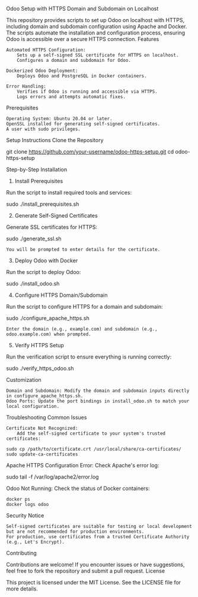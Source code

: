 Odoo Setup with HTTPS Domain and Subdomain on Localhost

This repository provides scripts to set up Odoo on localhost with HTTPS, including domain and subdomain configuration using Apache and Docker. The scripts automate the installation and configuration process, ensuring Odoo is accessible over a secure HTTPS connection.
Features

    Automated HTTPS Configuration:
        Sets up a self-signed SSL certificate for HTTPS on localhost.
        Configures a domain and subdomain for Odoo.

    Dockerized Odoo Deployment:
        Deploys Odoo and PostgreSQL in Docker containers.

    Error Handling:
        Verifies if Odoo is running and accessible via HTTPS.
        Logs errors and attempts automatic fixes.

Prerequisites

    Operating System: Ubuntu 20.04 or later.
    OpenSSL installed for generating self-signed certificates.
    A user with sudo privileges.

Setup Instructions
Clone the Repository

git clone https://github.com/your-username/odoo-https-setup.git
cd odoo-https-setup

Step-by-Step Installation
1. Install Prerequisites

Run the script to install required tools and services:

sudo ./install_prerequisites.sh

2. Generate Self-Signed Certificates

Generate SSL certificates for HTTPS:

sudo ./generate_ssl.sh

    You will be prompted to enter details for the certificate.

3. Deploy Odoo with Docker

Run the script to deploy Odoo:

sudo ./install_odoo.sh

4. Configure HTTPS Domain/Subdomain

Run the script to configure HTTPS for a domain and subdomain:

sudo ./configure_apache_https.sh

    Enter the domain (e.g., example.com) and subdomain (e.g., odoo.example.com) when prompted.

5. Verify HTTPS Setup

Run the verification script to ensure everything is running correctly:

sudo ./verify_https_odoo.sh

Customization

    Domain and Subdomain: Modify the domain and subdomain inputs directly in configure_apache_https.sh.
    Odoo Ports: Update the port bindings in install_odoo.sh to match your local configuration.

Troubleshooting
Common Issues

    Certificate Not Recognized:
        Add the self-signed certificate to your system's trusted certificates:

    sudo cp /path/to/certificate.crt /usr/local/share/ca-certificates/
    sudo update-ca-certificates

Apache HTTPS Configuration Error: Check Apache's error log:

sudo tail -f /var/log/apache2/error.log

Odoo Not Running: Check the status of Docker containers:

    docker ps
    docker logs odoo

Security Notice

    Self-signed certificates are suitable for testing or local development but are not recommended for production environments.
    For production, use certificates from a trusted Certificate Authority (e.g., Let's Encrypt).

Contributing

Contributions are welcome! If you encounter issues or have suggestions, feel free to fork the repository and submit a pull request.
License

This project is licensed under the MIT License. See the LICENSE file for more details.
